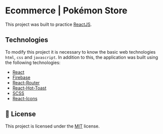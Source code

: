 # Ecommerce | Pokémon Store
This project was built to practice [ReactJS](https://www.coderhouse.com/online/reactjs).

## Technologies
To modify this project it is necessary to know the basic web technologies `html`, `css` and `javascript`. In addition to this, the application was built using the following technologies:

* [React](https://reactjs.org/) 
* [Firebase](https://firebase.google.com/)
* [React-Router](https://reactrouter.com/docs/en/v6) 
* [React-Hot-Toast](https://react-hot-toast.com/)
* [SCSS](https://sass-lang.com/)
* [React-Icons](https://react-icons.github.io/react-icons/)

## :page_facing_up: License
This project is licensed under the [MIT](/LICENCE) license.
